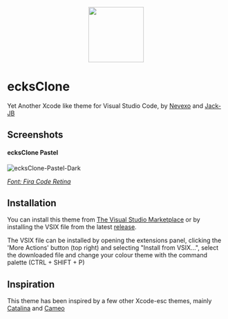 <p align="center">
  <img width="128" height="128" src="https://raw.githubusercontent.com/Nevexo/ecksclone/master/assets/logo.png">
</p>

# ecksClone
Yet Another Xcode like theme for Visual Studio Code, by 
[Nevexo](https://nevexo.space) and [Jack-JB](https://github.com/jack-jb)

## Screenshots

#### ecksClone Pastel

![ecksClone-Pastel-Dark](https://raw.githubusercontent.com/Nevexo/ecksclone/master/screenshots/ecksCloneDark.png "ecksClone Dark")

[*Font: Fira Code Retina*](https://github.com/tonsky/FiraCode)

## Installation

You can install this theme from [The Visual Studio Marketplace](https://marketplace.visualstudio.com/items?itemName=NevexoJack-JB.ecksclone)
or by installing the VSIX file from the latest [release](https://github.com/nevexo/ecksClone/releases).

The VSIX file can be installed by opening the extensions panel, clicking the 'More Actions' button (top right)
and selecting "Install from VSIX...", select the downloaded file and change your colour theme with the command
palette (CTRL + SHIFT + P)


## Inspiration

This theme has been inspired by a few other Xcode-esc themes, mainly
[Catalina](https://marketplace.visualstudio.com/items?itemName=vincentriemer-vsc.vscode-theme-catalina)
and
[Cameo](https://github.com/PascalPixel/cameo)
